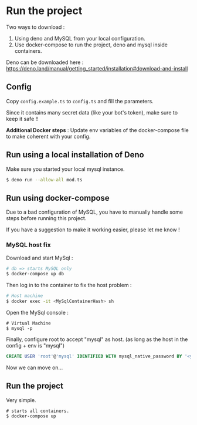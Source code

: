 
# Run the project

Two ways to download :
1. Using deno and MySQL from your local configuration.
2. Use docker-compose to run the project, deno and mysql inside containers.

Deno can be downloaded here : https://deno.land/manual/getting_started/installation#download-and-install

## Config

Copy `config.example.ts` to `config.ts` and fill the parameters.

Since it contains many secret data (like your bot's token), make sure to keep it safe !!  

**Additional Docker steps** : Update env variables of the docker-compose file to make coherent with your config.


## Run using a local installation of Deno

Make sure you started your local mysql instance.

```sh
$ deno run --allow-all mod.ts
```

## Run using docker-compose

Due to a bad configuration of MySQL, you have to manually handle some steps before running this project.

If you have a suggestion to make it working easier, please let me know !

### MySQL host fix

Download and start MySql :

```sh
# db => starts MySQL only
$ docker-compose up db
```

Then log in to the container to fix the host problem :

```sh
# Host machine
$ docker exec -it <MySqlContainerHash> sh 
```

Open the MySql console : 

```
# Virtual Machine
$ mysql -p
```

Finally, configure root to accept "mysql" as host. (as long as the host in the config + env is "mysql")

```sql
CREATE USER 'root'@'mysql' IDENTIFIED WITH mysql_native_password BY '<yourRootPassword>';
```

Now we can move on...

## Run the project

Very simple.

```
# starts all containers.
$ docker-compose up
```

